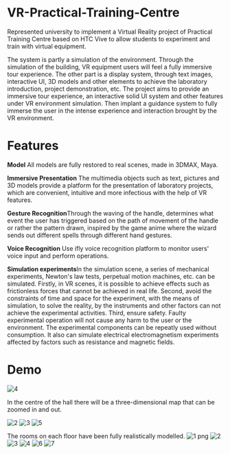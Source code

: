 # VR-Practical-Training-Centre
Represented university to implement a Virtual Reality project of Practical Training Centre based on HTC Vive to allow students to experiment and train with virtual equipment.

The system is partly a simulation of the environment. Through the simulation of the building, VR equipment users will feel a fully immersive tour experience. The other part is a display system, through text images, interactive UI, 3D models and other elements to achieve the laboratory introduction, project demonstration, etc.
The project aims to provide an immersive tour experience, an interactive solid UI system and other features under VR environment simulation. Then implant a guidance system to fully immerse the user in the intense experience and interaction brought by the VR environment.

# Features
**Model** All models are fully restored to real scenes, made in 3DMAX, Maya.

**Immersive Presentation** The multimedia objects such as text, pictures and 3D models provide a platform for the presentation of laboratory projects, which are convenient, intuitive and more infectious with the help of VR features.

**Gesture Recognition**Through the waving of the handle, determines what event the user has triggered based on the path of movement of the handle or rather the pattern drawn, inspired by the game anime where the wizard sends out different spells through different hand gestures.

**Voice Recognition** Use ifly voice recognition platform to monitor users' voice input and perform operations.

**Simulation experiments**In the simulation scene, a series of mechanical experiments, Newton's law tests, perpetual motion machines, etc. can be simulated. 
Firstly, in VR scenes, it is possible to achieve effects such as frictionless forces that cannot be achieved in real life. 
Second, avoid the constraints of time and space for the experiment, with the means of simulation, to solve the reality, by the instruments and other factors can not achieve the experimental activities. 
Third, ensure safety. Faulty experimental operation will not cause any harm to the user or the environment. The experimental components can be repeatly used without consumption. It also can simulate electrical electromagnetism experiments affected by factors such as resistance and magnetic fields.

# Demo
![4](https://user-images.githubusercontent.com/62585203/131250602-2b03f3f4-2953-4c92-89c9-9c47c41a2705.jpg)

In the centre of the hall there will be a three-dimensional map that can be zoomed in and out.

![2](https://user-images.githubusercontent.com/62585203/131250607-54ed8335-f190-4e51-8012-753d929952f4.jpg)
![3](https://user-images.githubusercontent.com/62585203/131250608-66b03469-d987-472b-be82-7e08150ae4f0.jpg)
![5](https://user-images.githubusercontent.com/62585203/131250609-e25838ac-a72c-421e-99dd-ca58f16526bb.jpg)

The rooms on each floor have been fully realistically modelled.
![1 png](https://user-images.githubusercontent.com/62585203/131250639-ea465945-92b1-4bf7-ae45-e988710d49e0.jpg)
![2](https://user-images.githubusercontent.com/62585203/131250641-cd9a220a-f126-4871-828b-3cbc80b3307e.jpg)
![3](https://user-images.githubusercontent.com/62585203/131250644-039044fc-566b-49ed-9b53-416847968852.jpg)
![4](https://user-images.githubusercontent.com/62585203/131250646-62337235-73db-4305-8a2b-cb23ac42f665.jpg)
![6](https://user-images.githubusercontent.com/62585203/131250649-b75095e6-53de-4945-9cf8-f07c0d615444.jpg)
![7](https://user-images.githubusercontent.com/62585203/131250651-98ef5493-dcd6-4961-a1c7-e53fa3616b7b.jpg)

